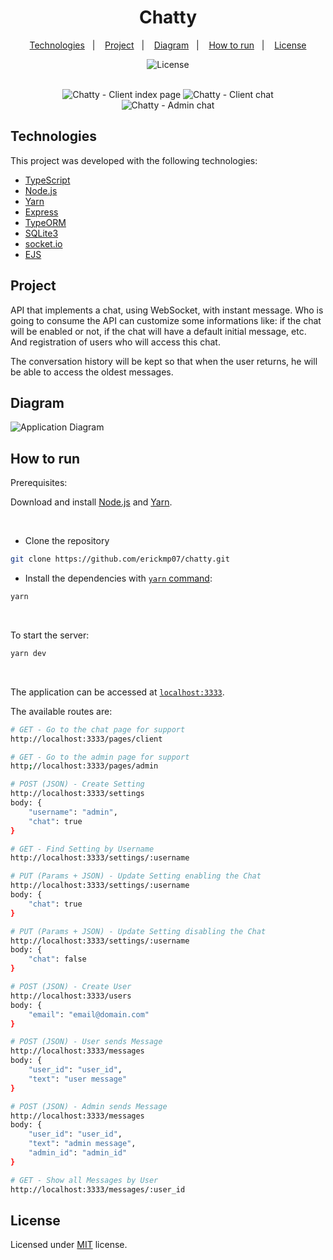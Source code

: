 <h1 align="center">Chatty</h1>

<p align="center">
    <a href="#technologies">Technologies</a>&nbsp;&nbsp;&nbsp;|&nbsp;&nbsp;&nbsp;
    <a href="#project">Project</a>&nbsp;&nbsp;&nbsp;|&nbsp;&nbsp;&nbsp;
    <a href="#diagram">Diagram</a>&nbsp;&nbsp;&nbsp;|&nbsp;&nbsp;&nbsp;
    <a href="#how-to-run">How to run</a>&nbsp;&nbsp;&nbsp;|&nbsp;&nbsp;&nbsp;
    <a href="#license">License</a>
</p>

<p align="center">
    <img alt="License" title="License" src="https://img.shields.io/github/license/erickmp07/chatty">
</p>

<br>

<div style="margin:0; padding: 0" align="center">
    <img alt="Chatty - Client index page" title="Chatty - Client index page" src="./public/images/chatty.png">
    <img alt="Chatty - Client chat" title="Chatty - Client chat" src="./public/images/chatty-client-page.png">
</div>
<div align="center">
    <img alt="Chatty - Admin chat" title="Chatty - Admin chat" src="./public/images/chatty-admin-page.png">
</div>

## Technologies

This project was developed with the following technologies:

- [TypeScript](https://www.typescriptlang.org)
- [Node.js](https://nodejs.org)
- [Yarn](https://yarnpkg.com/)
- [Express](https://expressjs.com/)
- [TypeORM](https://typeorm.io/#/)
- [SQLite3](https://sqlite.org)
- [socket.io](https://socket.io/)
- [EJS](https://ejs.co/)

## Project

API that implements a chat, using WebSocket, with instant message.
Who is going to consume the API can customize some informations like: if the chat will be enabled or not, if the chat will have a default initial message, etc. And registration of users who will access this chat.

The conversation history will be kept so that when the user returns, he will be able to access the oldest messages.

## Diagram

<img alt="Application Diagram" title="Application Diagram" src="./public/images/chatty-diagram.png">

## How to run

Prerequisites:

Download and install [Node.js](https://nodejs.org/en/download/) and [Yarn](https://classic.yarnpkg.com/en/docs/install/).

<br>

- Clone the repository
```bash
git clone https://github.com/erickmp07/chatty.git
```
- Install the dependencies with [`yarn` command](https://classic.yarnpkg.com/en/docs/usage):
```bash
yarn
```

<br>

To start the server:
```bash
yarn dev
```

<br>

The application can be accessed at [`localhost:3333`](http://localhost:3333).

The available routes are:
```bash
# GET - Go to the chat page for support
http://localhost:3333/pages/client

# GET - Go to the admin page for support
http;//localhost:3333/pages/admin

# POST (JSON) - Create Setting
http://localhost:3333/settings
body: {
    "username": "admin",
    "chat": true
}

# GET - Find Setting by Username
http://localhost:3333/settings/:username

# PUT (Params + JSON) - Update Setting enabling the Chat
http://localhost:3333/settings/:username
body: {
    "chat": true
}

# PUT (Params + JSON) - Update Setting disabling the Chat
http://localhost:3333/settings/:username
body: {
    "chat": false
}

# POST (JSON) - Create User
http://localhost:3333/users
body: {
    "email": "email@domain.com"
}

# POST (JSON) - User sends Message
http://localhost:3333/messages
body: {
    "user_id": "user_id",
    "text": "user message"
}

# POST (JSON) - Admin sends Message
http://localhost:3333/messages
body: {
    "user_id": "user_id",
    "text": "admin message",
    "admin_id": "admin_id"
}

# GET - Show all Messages by User
http://localhost:3333/messages/:user_id
```

## License

Licensed under [MIT](LICENSE) license.